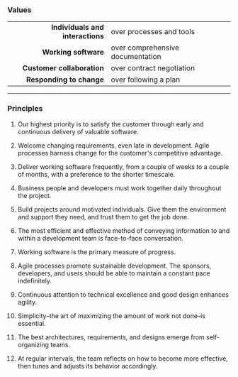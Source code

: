### Values

|                                  |                                  |
|---------------------------------:|----------------------------------|
| **Individuals and interactions** | over processes and tools         |
|             **Working software** | over comprehensive documentation |
|       **Customer collaboration** | over contract negotiation        |
|         **Responding to change** | over following a plan            |

---

### Principles 

1. Our highest priority is to satisfy the customer through early and continuous delivery of valuable software.

2. Welcome changing requirements, even late in development.  Agile processes harness change for the customer's competitive advantage.

3. Deliver working software frequently, from a couple of weeks to a couple of months, with a preference to the shorter timescale.

4. Business people and developers must work together daily throughout the project.

5. Build projects around motivated individuals. Give them the environment and support they need, and trust them to get the job done.

6. The most efficient and effective method of conveying information to and within a development team is face-to-face conversation.

7. Working software is the primary measure of progress.

8. Agile processes promote sustainable development. The sponsors, developers, and users should be able to maintain a constant pace indefinitely.

9. Continuous attention to technical excellence and good design enhances agility.

10. Simplicity–the art of maximizing the amount of work not done–is essential.

11. The best architectures, requirements, and designs emerge from self-organizing teams.

12. At regular intervals, the team reflects on how to become more effective, then tunes and adjusts its behavior accordingly.